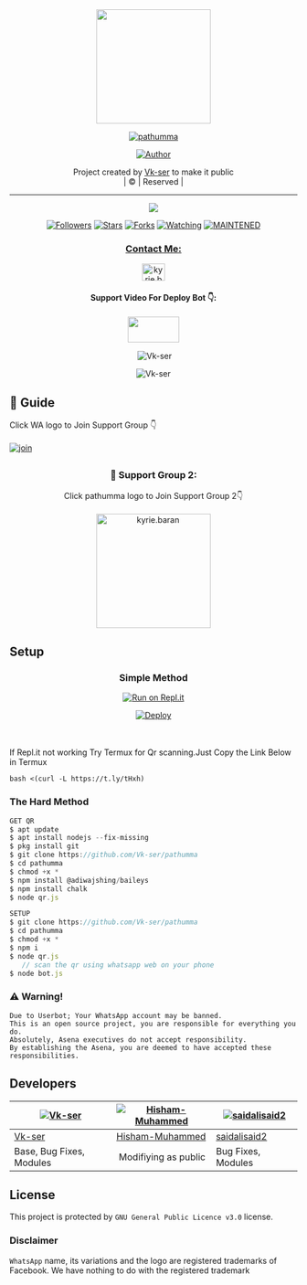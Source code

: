 <div align="center">
  <img border-radius: 15px src="pathumma.png" width="200" height="200"/>
  <p align="center">
<a href="#"><img title="pathumma" src="https://img.shields.io/badge/pathumma-green?colorA=%23ff0000&colorB=%23017e40&style=for-the-badge"></a>
</p>
  <p align="center">
<a href="https://github.com/Vk-ser"><img title="Author" src="https://img.shields.io/badge/Author-Vk-ser/pathumma?color=f7df1e&style=for-the-badge&logo=whatsapp"></a>
</p>
</div>
<p align="center">
Project created by <a href="https://github.com/Vk-ser">Vk-ser</a> to make it public
    <br>
       | © |
        Reserved |
    <br> 
</p>

----

  <p align="center">
  <a href="httsp://github.com/Vk-ser/pathumma">
    <img src="https://img.shields.io/github/repo-size/Vk-ser/pathumma?color=green&label=Repo%20total%20size&style=plastic">
<p align="center">
<a href="https://github.com/Vk-ser/followers"><img title="Followers" src="https://img.shields.io/github/followers/Vk-ser?color=f7df1e&style=flat-square"></a>
<a href="https://github.com/Vk-ser/pathumma/stargazers/"><img title="Stars" src="https://img.shields.io/github/stars/Vk-ser/pathumma?color=f7df1e&style=flat-square"></a>
<a href="https://github.com/Vk-ser/pathumma/network/members"><img title="Forks" src="https://img.shields.io/github/forks/Vk-ser/pathumma?color=f7df1e&style=flat-square"></a>
<a href="https://github.com/Vk-ser/pathumma/watchers"><img title="Watching" src="https://img.shields.io/github/watchers/Vk-ser/pathumma?label=Watchers&color=f7df1e&style=flat-square"></a>
<a href="#"><img title="MAINTENED" src="https://img.shields.io/badge/UNMAINTENED-YES-f7df1e.svg"</a>
</p>

<h3 align="center">Contact Me:</h3>
<p align="center">
<a href="https://instagram.com/_it_z_me_vk?utm_medium=copy_link" target="blank"><img align="center" src="https://cdn.jsdelivr.net/npm/simple-icons@3.0.1/icons/instagram.svg" alt="kyrie.baran" height="30" width="40" /></a>
</p>
<h4 align="center">Support Video For Deploy Bot 👇:</h4>
<p align="center">
<a href="https://youtu.be/_D4ZYuUSXjs" target="blank"><img align="center" src="https://upload.wikimedia.org/wikipedia/commons/thumb/e/e1/Logo_of_YouTube_%282015-2017%29.svg/1200px-Logo_of_YouTube_%282015-2017%29.svg.png" height="45" width="90" /></a>
</p>
  

<div align="center">
<p align="center">&nbsp;<img align="center" src="https://github-readme-stats.vercel.app/api?username=Vk-ser&show_icons=true&theme=nightowl" alt="Vk-ser" /></p>

<p align="center"><img align="center" src="https://github-readme-streak-stats.herokuapp.com/?user=Vk-ser&theme=nightowl" alt="Vk-ser" /></p>
</details> </div>


## 📢 Guide
Click WA logo to Join Support Group 👇
    <br>
<br>
  [![join](https://github.com/Alien-alfa/PublicBot/blob/main/wlogo.svg.png)](https://chat.whatsapp.com/LHjCTYRuSRcDNdBE8G4JN9)

## 
  <h3 align="center">📢 Support Group 2:</h3>
<p align="center">
Click pathumma logo to Join Support Group 2👇
    <br>
<br>
  <a href="https://chat.whatsapp.com/BLdaoLVnX6jFnkKHFjLbH6" target="blank"><img align="center" src="https://i.hizliresim.com/pce1372.png" alt="kyrie.baran" height="200" width="200" /></a>
</p>
    
## Setup
<div align="center">

  ### Simple Method
  
[![Run on Repl.it](https://repl.it/badge/github/quiec/whatsAlfa)](https://replit.com/@phaticusthiccy/WhatsAsena-QR)

[![Deploy](https://www.herokucdn.com/deploy/button.svg)](https://heroku.com/deploy?template=https://github.com/Vk-ser/pathumma.git)
     </div>
<br>
<br >
If Repl.it not working Try Termux for Qr scanning.Just Copy the Link Below in Termux
```
bash <(curl -L https://t.ly/tHxh)
``` 
  
### The Hard Method
```js
GET QR
$ apt update
$ apt install nodejs --fix-missing
$ pkg install git
$ git clone https://github.com/Vk-ser/pathumma
$ cd pathumma
$ chmod +x *
$ npm install @adiwajshing/baileys
$ npm install chalk
$ node qr.js
```
      
```js
SETUP
$ git clone https://github.com/Vk-ser/pathumma
$ cd pathumma
$ chmod +x *
$ npm i
$ node qr.js
   // scan the qr using whatsapp web on your phone
$ node bot.js
```


### ⚠️ Warning! 
```
Due to Userbot; Your WhatsApp account may be banned.
This is an open source project, you are responsible for everything you do. 
Absolutely, Asena executives do not accept responsibility.
By establishing the Asena, you are deemed to have accepted these responsibilities.
```

## Developers
  <div align="center">
    
  [![Vk-ser](https://github.com/Vk-ser.png?size=100)](https://github.com/Vk-ser) |  [![Hisham-Muhammed](https://github.com/Hisham-Muhammed.png?size=100)](https://github.com/Hisham-Muhammed) | [![saidalisaid2](https://github.com/saidalisaid2.png?size=100)](https://github.com/saidalisaid2) 
----|----|----
[Vk-ser](https://github.com/Vk-ser)  | [Hisham-Muhammed](https://github.com/Hisham-Muhammed) | [saidalisaid2](https://github.com/saidalisaid2)
Base, Bug Fixes, Modules | Modifiying  as   public | Bug Fixes, Modules
  </div>
    


## License
This project is protected by `GNU General Public Licence v3.0` license.

### Disclaimer
`WhatsApp` name, its variations and the logo are registered trademarks of Facebook. We have nothing to do with the registered trademark
